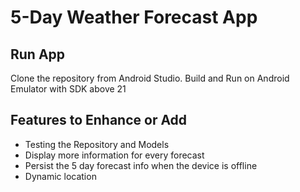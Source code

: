 # 5-Day Weather Forecast App

## Run App
Clone the repository from Android Studio.
Build and Run on Android Emulator with SDK above 21

## Features to Enhance or Add
- Testing the Repository and Models
- Display more information for every forecast
- Persist the 5 day forecast info when the device is offline
- Dynamic location